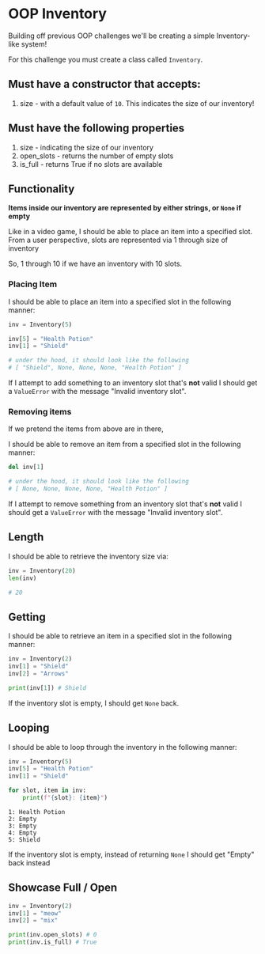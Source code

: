 ﻿# OOP Inventory
Building off previous OOP challenges we'll be creating a simple Inventory-like system!

For this challenge you must create a class called `Inventory`. 

## Must have a constructor that accepts:

1. size - with a default value of `10`. This indicates the size of our inventory!

## Must have the following properties

1. size - indicating the size of our inventory
2. open_slots - returns the number of empty slots
3. is_full - returns True if no slots are available

## Functionality

**Items inside our inventory are represented by either strings, or `None` if empty**

Like in a video game, I should be able to place an item into a specified slot.
From a user perspective, slots are represented via 1 through size of inventory

So, 1 through 10 if we have an inventory with 10 slots. 

### Placing Item

I should be able to place an item into a specified slot in the following manner:

```python
inv = Inventory(5)

inv[5] = "Health Potion"
inv[1] = "Shield"

# under the hood, it should look like the following
# [ "Shield", None, None, None, "Health Potion" ]
```

If I attempt to add something to an inventory slot that's **not** valid
I should get a `ValueError` with the message "Invalid inventory slot".

### Removing items

If we pretend the items from above are in there,

I should be able to remove an item from a specified slot in the following manner:

```python
del inv[1]

# under the hood, it should look like the following
# [ None, None, None, None, "Health Potion" ]
```

If I attempt to remove something from an inventory slot that's **not** valid
I should get a `ValueError` with the message "Invalid inventory slot".

## Length

I should be able to retrieve the inventory size via:

```python
inv = Inventory(20)
len(inv)

# 20
```

## Getting

I should be able to retrieve an item in a specified slot in the following manner:
```python
inv = Inventory(2)
inv[1] = "Shield"
inv[2] = "Arrows"

print(inv[1]) # Shield
```

If the inventory slot is empty, I should get `None` back.

## Looping

I should be able to loop through the inventory in the following manner:

```python
inv = Inventory(5)
inv[5] = "Health Potion"
inv[1] = "Shield"

for slot, item in inv:
    print(f"{slot}: {item}")
```

```
1: Health Potion
2: Empty
3: Empty
4: Empty
5: Shield
```

If the inventory slot is empty, instead of returning `None` I should get "Empty" back instead

## Showcase Full / Open

```python
inv = Inventory(2)
inv[1] = "meow"
inv[2] = "mix"

print(inv.open_slots) # 0
print(inv.is_full) # True
```